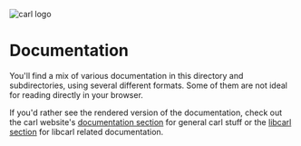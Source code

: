 ![carl logo](https://carl.se/logo/carl-logo.svg)

# Documentation

You'll find a mix of various documentation in this directory and
subdirectories, using several different formats. Some of them are not ideal
for reading directly in your browser.

If you'd rather see the rendered version of the documentation, check out the
carl website's [documentation section](https://carl.se/docs/) for
general carl stuff or the [libcarl section](https://carl.se/libcarl/) for
libcarl related documentation.
